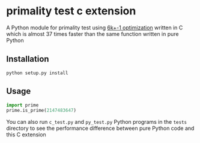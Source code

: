 # primality test c extension
 A Python module for primality test using [6k+-1 optimization](https://en.wikipedia.org/wiki/Primality_test#Simple_methods) written in C which is almost 
 37 times faster than the same function written in pure Python

## Installation
```
python setup.py install
```
## Usage
```py
import prime
prime.is_prime(2147483647)
```
You can also run `c_test.py` and `py_test.py` Python programs in the `tests` directory to see the performance difference between pure Python code and this C extension